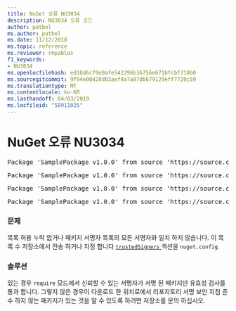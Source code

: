 ```yaml
---
title: NuGet 오류 NU3034
description: NU3034 오류 코드
author: patbel
ms.author: patbel
ms.date: 11/12/2018
ms.topic: reference
ms.reviewer: rmpablos
f1_keywords:
- NU3034
ms.openlocfilehash: ed38d6c79e0afe542296b36756e671bfcbf710b0
ms.sourcegitcommit: 9f94e00428d83aef4a7a87db679129eff7720c59
ms.translationtype: MT
ms.contentlocale: ko-KR
ms.lasthandoff: 04/03/2019
ms.locfileid: "58911025"
---
```

# <a name="nuget-error-nu3034"></a>NuGet 오류 NU3034

<pre>Package 'SamplePackage v1.0.0' from source 'https://source.com/index.json': signatureValidationMode is set to require, so packages are allowed only if signed by trusted signers; however, no trusted signers were specified.</pre>
<pre>Package 'SamplePackage v1.0.0' from source 'https://source.com/index.json': The package signature certificate fingerprint does not match any certificate fingerprint in the allow list.</pre>
<pre>Package 'SamplePackage v1.0.0' from source 'https://source.com/index.json': This repository indicated that all its packages are repository signed; however, it listed no signing certificates.</pre>
<pre>Package 'SamplePackage v1.0.0' from source 'https://source.com/index.json': This package was not repository signed with a certificate listed by this repository.</pre>

### <a name="issue"></a>문제

목록 허용 누락 없거나 패키지 서명자 목록의 모든 서명자와 일치 하지 않습니다. 이 목록 수 저장소에서 전송 하거나 지정 합니다 [ `trustedSigners` ](../nuget-config-file.md#trustedsigners-section) 섹션을 `nuget.config`.

### <a name="solution"></a>솔루션

있는 경우 `require` 모드에서 신뢰할 수 있는 서명자가 서명 된 패키지만 유효성 검사를 통과 합니다. 그렇지 않은 경우이 다운로드 한 위치로에서 리포지토리 서명 보안 지침 준수 하지 않는 패키지가 있는 것을 알 수 있도록 하려면 저장소를 문의 하십시오.
